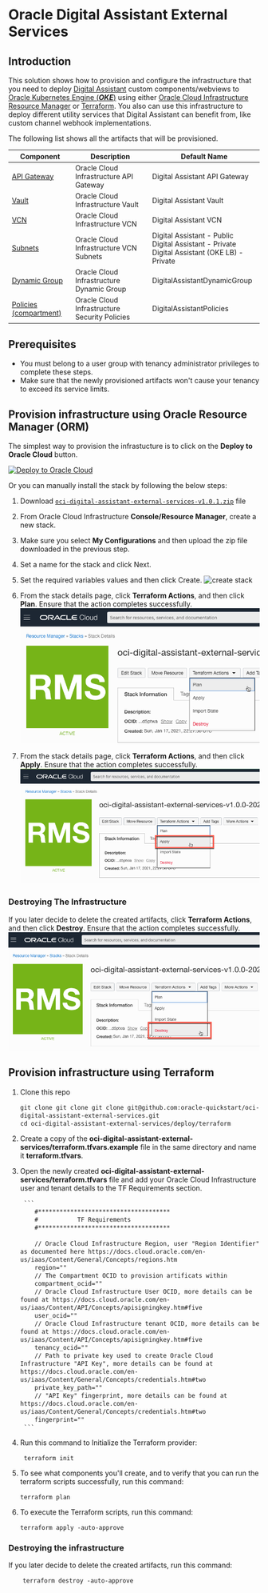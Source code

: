 # Oracle Digital Assistant External Services

## Introduction

This solution shows how to provision and configure the infrastructure that you need to deploy [Digital Assistant](https://docs.oracle.com/en-us/iaas/digital-assistant/index.html) custom components/webviews to [Oracle Kubernetes Engine (**_OKE_**)](https://docs.oracle.com/en-us/iaas/Content/ContEng/Concepts/contengoverview.htm) using either [Oracle Cloud Infrastructure Resource Manager](https://docs.cloud.oracle.com/en-us/iaas/Content/ResourceManager/Concepts/resourcemanager.htm) or [Terraform](https://www.terraform.io/docs/providers/oci/index.html). You also can use this infrastructure to deploy different utility services that Digital Assistant can benefit from, like custom channel webhook implementations.

The following list shows all the artifacts that will be provisioned.

| Component                                                                                                           | Description                                         | Default Name             
|---------------------------------------------------------------------------------------------------------------------|-----------------------------------------------------|-------------------------
| [API Gateway](https://docs.cloud.oracle.com/en-us/iaas/Content/APIGateway/Concepts/apigatewayconcepts.htm)          | Oracle Cloud Infrastructure API Gateway             | Digital Assistant API Gateway 
| [Vault](https://docs.oracle.com/en-us/iaas/Content/KeyManagement/Concepts/keyoverview.htm#Overview_of_Vault)        | Oracle Cloud Infrastructure Vault                   | Digital Assistant Vault 
| [VCN](https://docs.cloud.oracle.com/en-us/iaas/Content/Network/Tasks/managingVCNs.htm#VCNsandSubnets)               | Oracle Cloud Infrastructure VCN                     | Digital Assistant VCN
| [Subnets](https://docs.cloud.oracle.com/en-us/iaas/Content/Network/Tasks/managingVCNs.htm#VCNsandSubnets)           | Oracle Cloud Infrastructure VCN Subnets             | Digital Assistant - Public <br>Digital Assistant - Private <br>Digital Assistant (OKE LB) - Private
| [Dynamic Group](https://docs.cloud.oracle.com/en-us/iaas/Content/Identity/Tasks/managingdynamicgroups.htm)          | Oracle Cloud Infrastructure Dynamic Group           | DigitalAssistantDynamicGroup 
| [Policies (compartment)](https://docs.cloud.oracle.com/en-us/iaas/Content/Identity/Concepts/policygetstarted.htm)   | Oracle Cloud Infrastructure Security Policies       | DigitalAssistantPolicies

## Prerequisites

- You must belong to a user group with tenancy administrator privileges to complete these steps.
- Make sure that the newly provisioned artifacts won't cause your tenancy to exceed its service limits.

## Provision infrastructure using Oracle Resource Manager (ORM)

The simplest way to provision the infrastucture is to click on the **Deploy to Oracle Cloud** button.

[![Deploy to Oracle Cloud](https://oci-resourcemanager-plugin.plugins.oci.oraclecloud.com/latest/deploy-to-oracle-cloud.svg)](https://cloud.oracle.com/resourcemanager/stacks/create?zipUrl=https://github.com/oracle-quickstart/oci-digital-assistant-external-services/releases/download/V1.0.1/oci-digital-assistant-external-services-v1.0.1.zip)

Or you can manually install the stack by following the below steps:

1. Download [`oci-digital-assistant-external-services-v1.0.1.zip`](../../releases/download/V1.0.1/oci-digital-assistant-external-services-v1.0.1.zip) file
1. From Oracle Cloud Infrastructure **Console/Resource Manager**, create a new stack.
1. Make sure you select **My Configurations** and then upload the zip file downloaded in the previous step.
1. Set a name for the stack and click Next.
1. Set the required variables values and then click Create.
    ![create stack](images/create_stack.gif)

1. From the stack details page, click **Terraform Actions**, and then click **Plan**. Ensure that the action completes successfully.
    ![plan](images/plan.png)

1. From the stack details page, click **Terraform Actions**, and then click **Apply**. Ensure that the action completes successfully.
    ![Apply](images/apply.png)

### Destroying The Infrastructure

If you later decide to delete the created artifacts, click **Terraform Actions**, and then click **Destroy**. Ensure that the action completes successfully.
    ![Destroy](images/destroy.png)

## Provision infrastructure using Terraform

1. Clone this repo

   ```
   git clone git clone git clone git@github.com:oracle-quickstart/oci-digital-assistant-external-services.git
   cd oci-digital-assistant-external-services/deploy/terraform
   ```

1. Create a copy of the **oci-digital-assistant-external-services/terraform.tfvars.example** file in the same directory and name it **terraform.tfvars**.
1. Open the newly created **oci-digital-assistant-external-services/terraform.tfvars** file and add your Oracle Cloud Infrastructure user and tenant details to the TF Requirements section.

        ```
           #*************************************
           #           TF Requirements
           #*************************************
           
           // Oracle Cloud Infrastructure Region, user "Region Identifier" as documented here https://docs.cloud.oracle.com/en-us/iaas/Content/General/Concepts/regions.htm
           region=""
           // The Compartment OCID to provision artificats within
           compartment_ocid=""
           // Oracle Cloud Infrastructure User OCID, more details can be found at https://docs.cloud.oracle.com/en-us/iaas/Content/API/Concepts/apisigningkey.htm#five
           user_ocid=""
           // Oracle Cloud Infrastructure tenant OCID, more details can be found at https://docs.cloud.oracle.com/en-us/iaas/Content/API/Concepts/apisigningkey.htm#five
           tenancy_ocid=""
           // Path to private key used to create Oracle Cloud Infrastructure "API Key", more details can be found at https://docs.cloud.oracle.com/en-us/iaas/Content/General/Concepts/credentials.htm#two
           private_key_path=""
           // "API Key" fingerprint, more details can be found at https://docs.cloud.oracle.com/en-us/iaas/Content/General/Concepts/credentials.htm#two
           fingerprint=""
        ```

1. Run this command to Initialize the Terraform provider:

   ```shell
    terraform init
   ```

1. To see what components you'll create, and to verify that you can run the terraform scripts successfully, run this command:

    ```shell
    terraform plan
   ```

1. To execute the Terraform scripts, run this command:

    ```shell
    terraform apply -auto-approve
   ```

### Destroying the infrastructure

If you later decide to delete the created artifacts, run this command:

```shell
    terraform destroy -auto-approve
```

[magic_button]: https://oci-resourcemanager-plugin.plugins.oci.oraclecloud.com/latest/deploy-to-oracle-cloud.svg
[magic_stack]: https://cloud.oracle.com/resourcemanager/stacks/create?zipUrl=https://github.com/oracle-quickstart/oci-digital-assistant-external-services/releases/download/V1.0.1/oci-digital-assistant-external-services-v1.0.1.zip

